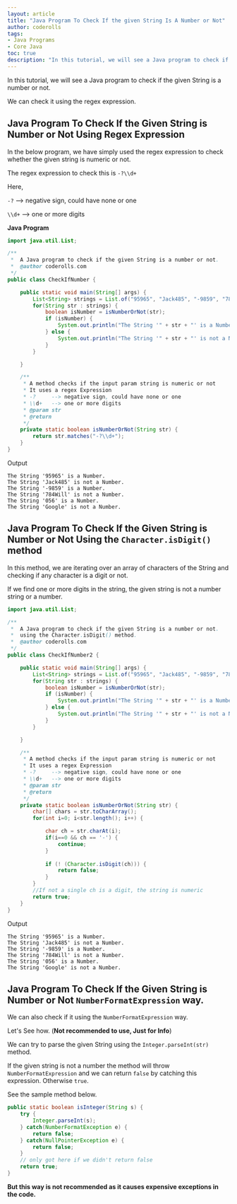 ```yaml
---
layout: article  
title: "Java Program To Check If the given String Is A Number or Not"  
author: coderolls  
tags: 
- Java Programs
- Core Java
toc: true
description: "In this tutorial, we will see a Java program to check if the given String is a number or not."
---
```


In this tutorial, we will see a Java program to check if the given String is a number or not.

We can check it using the regex expression.

## Java Program To Check If the Given String is Number or Not Using Regex Expression

In the below program, we have simply used the regex expression to check whether the given string is numeric or not.

The regex expression to check this is `-?\\d+`

Here,

`-?`     --> negative sign, could have none or one

`\\d+`   --> one or more digits

**Java Program**

```java
import java.util.List;

/**
 *  A Java program to check if the given String is a number or not.
 *  @author coderolls.com
 */
public class CheckIfNumber {

    public static void main(String[] args) {
        List<String> strings = List.of("95965", "Jack485", "-9859", "784Will", "056", "Google");
        for(String str : strings) {
            boolean isNumber = isNumberOrNot(str);
            if (isNumber) {
                System.out.println("The String '" + str + "' is a Number.");
            } else {
                System.out.println("The String '" + str + "' is not a Number.");
            }
        }

    }

    /**
     * A method checks if the input param string is numeric or not
     * It uses a regex Expression
     * -?     --> negative sign, could have none or one
     * \\d+   --> one or more digits
     * @param str
     * @return
     */
    private static boolean isNumberOrNot(String str) {
        return str.matches("-?\\d+");
    }
}
```

Output

```
The String '95965' is a Number.
The String 'Jack485' is not a Number.
The String '-9859' is a Number.
The String '784Will' is not a Number.
The String '056' is a Number.
The String 'Google' is not a Number.
```



## Java Program To Check If the Given String is Number or Not Using the `Character.isDigit()` method

In this method, we are iterating over an array of characters of the String and checking if any character is a digit or not.

If we find one or more digits in the string, the given string is not a number string or a number.

```Java
import java.util.List;

/**
 *  A Java program to check if the given String is a number or not.
 *  using the Character.isDigit() method.
 *  @author coderolls.com
 */
public class CheckIfNumber2 {

    public static void main(String[] args) {
        List<String> strings = List.of("95965", "Jack485", "-9859", "784Will", "056", "Google");
        for(String str : strings) {
            boolean isNumber = isNumberOrNot(str);
            if (isNumber) {
                System.out.println("The String '" + str + "' is a Number.");
            } else {
                System.out.println("The String '" + str + "' is not a Number.");
            }
        }

    }

    /**
     * A method checks if the input param string is numeric or not
     * It uses a regex Expression
     * -?     --> negative sign, could have none or one
     * \\d+   --> one or more digits
     * @param str
     * @return
     */
    private static boolean isNumberOrNot(String str) {
        char[] chars = str.toCharArray();
        for(int i=0; i<str.length(); i++) {

            char ch = str.charAt(i);
            if(i==0 && ch == '-') {
                continue;
            }
            
            if (! (Character.isDigit(ch))) {
                return false;
            }
        }
        //If not a single ch is a digit, the string is numeric
        return true;
    }
}
```

Output

```
The String '95965' is a Number.
The String 'Jack485' is not a Number.
The String '-9859' is a Number.
The String '784Will' is not a Number.
The String '056' is a Number.
The String 'Google' is not a Number.
```



## Java Program To Check If the Given String is Number or Not `NumberFormatExpression` way. 

We can also check if it using the `NumberFormatExpression` way. 

Let's See how. (**Not recommended to use, Just for Info**)

We can try to parse the given String using the `Integer.parseInt(str)` method.

If the given string is not a number the method will throw `NumberFormatExpression` and we can return `false` by catching this expression. Otherwise `true`.

See the sample method below.

```java
public static boolean isInteger(String s) {
    try { 
        Integer.parseInt(s); 
    } catch(NumberFormatException e) { 
        return false; 
    } catch(NullPointerException e) {
        return false;
    }
    // only got here if we didn't return false
    return true;
}
```

**But this way is not recommended as it causes expensive exceptions in the code.**
